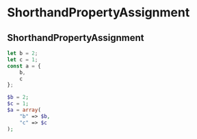 ShorthandPropertyAssignment
======

## ShorthandPropertyAssignment

```ts
let b = 2;
let c = 1;
const a = {
    b,
    c
};
```

```php
$b = 2;
$c = 1;
$a = array(
    "b" => $b,
    "c" => $c
);
```